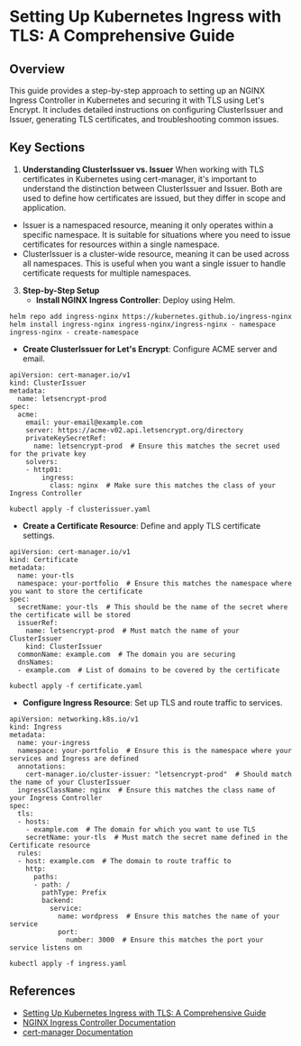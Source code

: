 # Setting Up Kubernetes Ingress with TLS: A Comprehensive Guide

## Overview

This guide provides a step-by-step approach to setting up an NGINX Ingress Controller in Kubernetes and securing it with TLS using Let's Encrypt. It includes detailed instructions on configuring ClusterIssuer and Issuer, generating TLS certificates, and troubleshooting common issues.

## Key Sections


1. **Understanding ClusterIssuer vs. Issuer**
When working with TLS certificates in Kubernetes using cert-manager, it's important to understand the distinction between ClusterIssuer and Issuer. Both are used to define how certificates are issued, but they differ in scope and application.

- Issuer is a namespaced resource, meaning it only operates within a specific namespace. It is suitable for situations where you need to issue certificates for resources within a single namespace.
- ClusterIssuer is a cluster-wide resource, meaning it can be used across all namespaces. This is useful when you want a single issuer to handle certificate requests for multiple namespaces.

3. **Step-by-Step Setup**
   - **Install NGINX Ingress Controller**: Deploy using Helm.
  
```
helm repo add ingress-nginx https://kubernetes.github.io/ingress-nginx 
helm install ingress-nginx ingress-nginx/ingress-nginx - namespace ingress-nginx - create-namespace
```

   - **Create ClusterIssuer for Let's Encrypt**: Configure ACME server and email.

```
apiVersion: cert-manager.io/v1
kind: ClusterIssuer
metadata:
  name: letsencrypt-prod
spec:
  acme:
    email: your-email@example.com
    server: https://acme-v02.api.letsencrypt.org/directory
    privateKeySecretRef:
      name: letsencrypt-prod  # Ensure this matches the secret used for the private key
    solvers:
    - http01:
        ingress:
          class: nginx  # Make sure this matches the class of your Ingress Controller
```

```
kubectl apply -f clusterissuer.yaml
```
     
   - **Create a Certificate Resource**: Define and apply TLS certificate settings.

```
apiVersion: cert-manager.io/v1
kind: Certificate
metadata:
  name: your-tls
  namespace: your-portfolio  # Ensure this matches the namespace where you want to store the certificate
spec:
  secretName: your-tls  # This should be the name of the secret where the certificate will be stored
  issuerRef:
    name: letsencrypt-prod  # Must match the name of your ClusterIssuer
    kind: ClusterIssuer
  commonName: example.com  # The domain you are securing
  dnsNames:
  - example.com  # List of domains to be covered by the certificate
```

```
kubectl apply -f certificate.yaml
```
    
   - **Configure Ingress Resource**: Set up TLS and route traffic to services.

```
apiVersion: networking.k8s.io/v1
kind: Ingress
metadata:
  name: your-ingress
  namespace: your-portfolio  # Ensure this is the namespace where your services and Ingress are defined
  annotations:
    cert-manager.io/cluster-issuer: "letsencrypt-prod"  # Should match the name of your ClusterIssuer
  ingressClassName: nginx  # Ensure this matches the class name of your Ingress Controller
spec:
  tls:
  - hosts:
    - example.com  # The domain for which you want to use TLS
    secretName: your-tls  # Must match the secret name defined in the Certificate resource
  rules:
  - host: example.com  # The domain to route traffic to
    http:
      paths:
      - path: /
        pathType: Prefix
        backend:
          service:
            name: wordpress  # Ensure this matches the name of your service
            port:
              number: 3000  # Ensure this matches the port your service listens on
```


```
kubectl apply -f ingress.yaml
```
## References


- [Setting Up Kubernetes Ingress with TLS: A Comprehensive Guide]([https://github.com/KGoksal/SSL-Certification/tree/main](https://medium.com/p/2f798be9bbea/edit))
- [NGINX Ingress Controller Documentation](https://kubernetes.github.io/ingress-nginx/)
- [cert-manager Documentation](https://cert-manager.io/docs/)
